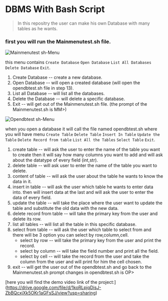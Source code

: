 # DBMS With Bash Script
>In this repositry the user can make his own Database with many tables as he wants.

### first you will run the Mainmenutest.sh file.

![Mainmenutest sh-Menu](https://github.com/KarimMohamedDesouki/OS44/assets/153070580/c062fb9d-611d-40ab-9611-161ce46c8d58)

this menu contains `Create Database` `Open Database` `List All Databases` `Delete Database` `Exit`.            
1. Create Database -- create a new database.
1. Open Database -- will open a created database (will open the opendbtest.sh file in step 13).
1. List all Database -- will list all the databases.
1. Delete the Database -- will delete a specific database.
1. Exit -- will get out of the Mainmenutest.sh file. (the prompt of the Mainmenutest.sh is MM>)


![Opendbtest sh-Menu](https://github.com/KarimMohamedDesouki/OS44/assets/153070580/0fa8be2f-c1f1-455c-bbf3-fc01aca0b6bc)

when you open a database it will call the file named opendbtest.sh where you will have menu `Create Table`  `Delete Table`  `Insert In Table`  `Update the Table`  `Delete Record from table`  `List All the Tables` `Select Table` `Exit`.
1. create table -- will ask the user to enter the name of the table you want to create then it will say how many columns you want to add and will ask about the datatype of every field (int,str).   
1. delete table -- will ask user to enter the name of the table you want to delete.  
1. content of table -- will ask the user about the table he wants to know the data in it.
1. insert in table -- will ask the user which table he wants to enter data into. then will insert data at the last and will ask the user to enter the data of every field.
1. update the table -- will take the place where the user want to update the table and substitute the old data with the new data.
1. delete record from table -- will take the primary key from the user and delete its row.    
1. list all tables -- will list all the table in this specific database.   
1. select from table -- will ask the user which table to select from and there will be 3 option you can select by row,column,cell.               
   - select by row -- will take the primary key from the user and print the record.
   - select by column -- will take the field number and print all the field.
   - select by cell -- will take the record from the user and take the column from the user and will print for him the cell chosen.
1. exit -- will get the user out of the opendbtest.sh and go back to the Mainmenutest.sh prompt changes in opendbtest.sh is OP>

[here you will find the demo video link of the project:] (https://drive.google.com/file/d/1koRLpjqDisJ-ZbBQcxjXk5OKr1aGFsSJ/view?usp=sharing) 

